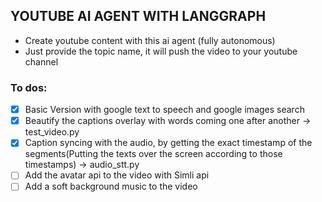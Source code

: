 ## YOUTUBE AI AGENT WITH LANGGRAPH
- Create youtube content with this ai agent (fully autonomous)
- Just provide the topic name, it will push the video to your youtube channel


### To dos:
- [x] Basic Version with google text to speech and google images search
- [x] Beautify the captions overlay with words coming one after another -> test_video.py
- [x] Caption syncing with the audio, by getting the exact timestamp of the segments(Putting the texts over the screen according to those timestamps) -> audio_stt.py
- [ ] Add the avatar api to the video with Simli api
- [ ] Add a soft background music to the video